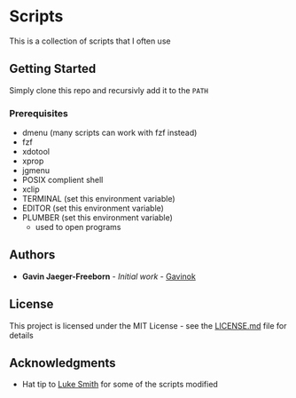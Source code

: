 # Scripts

This is a collection of scripts that I often use

## Getting Started

Simply clone this repo and recursivly add it to the `PATH`

### Prerequisites

- dmenu (many scripts can work with fzf instead)
- fzf
- xdotool
- xprop
- jgmenu
- POSIX complient shell
- xclip
- TERMINAL (set this environment variable)
- EDITOR (set this environment variable)
- PLUMBER (set this environment variable)
  - used to open programs

## Authors

* **Gavin Jaeger-Freeborn** - *Initial work* - [Gavinok](https://github.com/Gavinok)

## License

This project is licensed under the MIT License - see the [LICENSE.md](LICENSE.md) file for details

## Acknowledgments

* Hat tip to [Luke Smith](https://github.com/LukeSmithxyz) for some of the scripts modified
